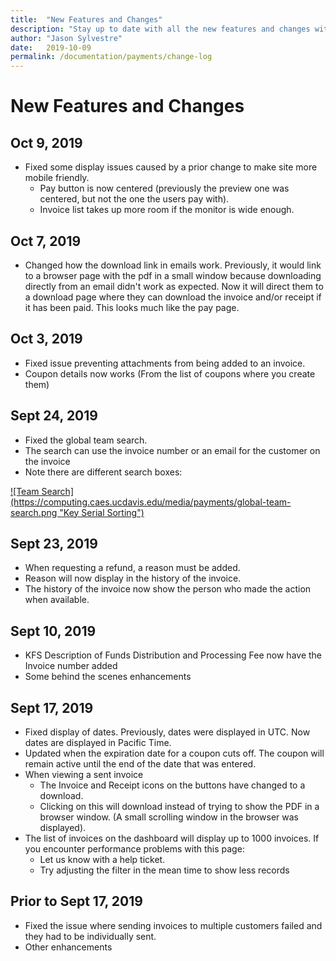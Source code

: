 ```yaml
---
title:  "New Features and Changes"
description: "Stay up to date with all the new features and changes within Payments."
author: "Jason Sylvestre"
date:   2019-10-09
permalink: /documentation/payments/change-log
---
```


# New Features and Changes

## Oct 9, 2019
* Fixed some display issues caused by a prior change to make site more mobile friendly.
  * Pay button is now centered (previously the preview one was centered, but not the one the users pay with).
  * Invoice list takes up more room if the monitor is wide enough.

## Oct 7, 2019
* Changed how the download link in emails work. Previously, it would link to a browser page with the pdf in a small window because downloading directly from an email didn't work as expected. Now it will direct them to a download page where they can download the invoice and/or receipt if it has been paid. This looks much like the pay page.

## Oct 3, 2019
* Fixed issue preventing attachments from being added to an invoice.
* Coupon details now works (From the list of coupons where you create them)

## Sept 24, 2019
* Fixed the global team search.
* The search can use the invoice number or an email for the customer on the invoice
* Note there are different search boxes:

<a data-toggle="lightbox" href="/media/payments/global-team-search.png">
![Team Search](https://computing.caes.ucdavis.edu/media/payments/global-team-search.png "Key Serial Sorting")
</a>

## Sept 23, 2019
* When requesting a refund, a reason must be added.
* Reason will now display in the history of the invoice.
* The history of the invoice now show the person who made the action when available.

## Sept 10, 2019
* KFS Description of Funds Distribution and Processing Fee now have the Invoice number added
* Some behind the scenes enhancements

## Sept 17, 2019
* Fixed display of dates. Previously, dates were displayed in UTC. Now dates are displayed in Pacific Time.
* Updated when the expiration date for a coupon cuts off. The coupon will remain active until the end of the date that was entered.
* When viewing a sent invoice
  * The Invoice and Receipt icons on the buttons have changed to a download.
  * Clicking on this will download instead of trying to show the PDF in a browser window. (A small scrolling window in the browser was displayed).
* The list of invoices on the dashboard will display up to 1000 invoices. If you encounter performance problems with this page:
  * Let us know with a help ticket.
  * Try adjusting the filter in the mean time to show less records

## Prior to Sept 17, 2019
* Fixed the issue where sending invoices to multiple customers failed and they had to be individually sent.
* Other enhancements
